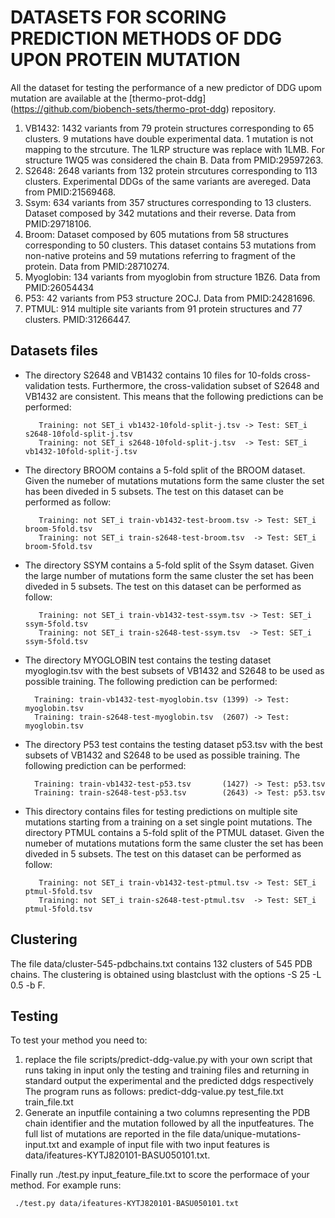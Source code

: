 # DATASETS FOR SCORING PREDICTION METHODS OF DDG UPON PROTEIN MUTATION

All the dataset for testing the performance of a new predictor of DDG upom mutation are available at
the [thermo-prot-ddg] (https://github.com/biobench-sets/thermo-prot-ddg) repository.

1. VB1432:    1432 variants from 79 protein structures corresponding to 65 clusters.
              9 mutations have double experimental data. 1 mutation is not mapping 
              to the strcuture. The 1LRP structure was replace with 1LMB. For structure 1WQ5
              was considered the chain B. Data from PMID:29597263.
2. S2648:     2648 variants from 132 protein strcutures corresponding to 113 clusters.
	      Experimental DDGs of the same variants are avereged. Data from PMID:21569468.
3. Ssym:      634 variants from 357 structures corresponding to 13 clusters.
              Dataset composed by 342 mutations and their reverse. Data from PMID:29718106.
5. Broom:     Dataset composed by 605 mutations from 58 structures corresponding to 50 clusters.
              This dataset contains 53 mutations from non-native proteins and 59 mutations 
              referring to fragment of the protein. Data from PMID:28710274.
4. Myoglobin: 134 variants from myoglobin from structure 1BZ6. Data from PMID:26054434
5. P53:       42 variants from P53 structure 2OCJ. Data from PMID:24281696.
6. PTMUL:     914 multiple site variants from 91 protein structures and 77 clusters.
              PMID:31266447.


## Datasets files

- The directory S2648 and VB1432 contains 10 files for 10-folds cross-validation tests.
  Furthermore, the cross-validation subset of S2648 and VB1432 are consistent. This means that 
  the following predictions can be performed:

         Training: not SET_i vb1432-10fold-split-j.tsv -> Test: SET_i s2648-10fold-split-j.tsv
         Training: not SET_i s2648-10fold-split-j.tsv  -> Test: SET_i vb1432-10fold-split-j.tsv


- The directory BROOM contains a 5-fold split of the BROOM dataset. Given the numeber of mutations
  mutations form the same cluster the set has been diveded in 5 subsets. 
  The test on this dataset can be performed as follow:

         Training: not SET_i train-vb1432-test-broom.tsv -> Test: SET_i broom-5fold.tsv
         Training: not SET_i train-s2648-test-broom.tsv  -> Test: SET_i broom-5fold.tsv


- The directory SSYM contains a 5-fold split of the Ssym dataset. Given the large number of
  mutations form the same cluster the set has been diveded in 5 subsets. 
  The test on this dataset can be performed as follow:

         Training: not SET_i train-vb1432-test-ssym.tsv -> Test: SET_i ssym-5fold.tsv
         Training: not SET_i train-s2648-test-ssym.tsv  -> Test: SET_i ssym-5fold.tsv


- The directory MYOGLOBIN test contains the testing dataset myoglogin.tsv with the 
  best subsets of VB1432 and S2648 to be used as possible training.
  The following prediction can be performed:

        Training: train-vb1432-test-myoglobin.tsv (1399) -> Test: myoglobin.tsv
        Training: train-s2648-test-myoglobin.tsv  (2607) -> Test: myoglobin.tsv


- The directory P53 test contains the testing dataset p53.tsv with the best subsets 
  of VB1432 and S2648 to be used as possible training. 
  The following prediction can be performed:

        Training: train-vb1432-test-p53.tsv       (1427) -> Test: p53.tsv
        Training: train-s2648-test-p53.tsv        (2643) -> Test: p53.tsv


- This directory contains files for testing predictions on multiple site mutations starting from 
  a training on a set single point mutations.
  The directory PTMUL contains a 5-fold split of the PTMUL dataset. Given the numeber of mutations
  mutations form the same cluster the set has been diveded in 5 subsets.
  The test on this dataset can be performed as follow:

         Training: not SET_i train-vb1432-test-ptmul.tsv -> Test: SET_i ptmul-5fold.tsv
         Training: not SET_i train-s2648-test-ptmul.tsv  -> Test: SET_i ptmul-5fold.tsv


## Clustering

The file data/cluster-545-pdbchains.txt contains 132 clusters of 545 PDB chains. 
The clustering is obtained using blastclust with the options -S 25 -L 0.5 -b F.


## Testing

To test your method you need to:
  1. replace the file scripts/predict-ddg-value.py with your own script that runs taking 
     in input only the testing and training files and returning in standard output 
     the experimental and the predicted ddgs respectively
     The program runs as follows:
        predict-ddg-value.py test_file.txt train_file.txt
  2. Generate an inputfile containing a two columns representing the PDB chain 
     identifier and the mutation followed by all the inputfeatures.
     The full list of mutations are reported in the file data/unique-mutations-input.txt
     and example of input file with two input features is data/ifeatures-KYTJ820101-BASU050101.txt.
     
  Finally run ./test.py input_feature_file.txt to score the performace of your method.
  For example runs:

     ./test.py data/ifeatures-KYTJ820101-BASU050101.txt

